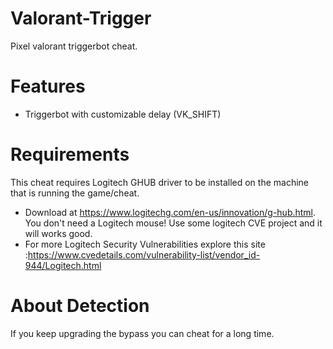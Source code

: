 # Valorant-Trigger
Pixel valorant triggerbot cheat.

# Features
- Triggerbot with customizable delay (VK_SHIFT)

# Requirements
This cheat requires Logitech GHUB driver to be installed on the machine that is running the game/cheat. 
- Download at https://www.logitechg.com/en-us/innovation/g-hub.html.
You don't need a Logitech mouse! Use some logitech CVE project and it will works good.
- For more Logitech Security Vulnerabilities explore this site :https://www.cvedetails.com/vulnerability-list/vendor_id-944/Logitech.html

# About Detection
If you keep upgrading the bypass you can cheat for a long time.
